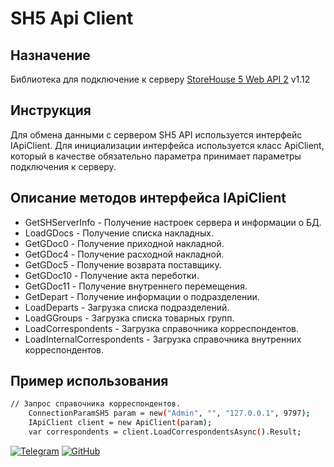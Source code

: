 ﻿# SH5 Api Client

## Назначение

Библиотека для подключение к серверу [StoreHouse 5 Web API 2](https://docs.rkeeper.ru/sh5/api) v1.12

## Инструкция

Для обмена данными с сервером SH5 API используется интерфейс IApiClient. Для инициализации интерфейса используется класс ApiClient, который в качестве обязательно параметра принимает параметры подключения к серверу.

## Описание методов интерфейса IApiClient

- GetSHServerInfo - Получение настроек сервера и информации о БД.
- LoadGDocs - Получение списка накладных.
- GetGDoc0 - Получение приходной накладной.
- GetGDoc4 - Получение расходной накладной.
- GetGDoc5 - Получение возврата поставщику.
- GetGDoc10 - Получение акта переботки.
- GetGDoc11 - Получение внутреннего перемещения.
- GetDepart - Получение информации о подразделении.
- LoadDeparts - Загрузка списка подразделений.
- LoadGGroups - Загрузка списка товарных групп.
- LoadCorrespondents - Загрузка справочника корреспондентов.
- LoadInternalCorrespondents - Загрузка справочника внутренних корреспондентов.

## Пример использования

```sh
// Запрос справочника корреспондентов.
    ConnectionParamSH5 param = new("Admin", "", "127.0.0.1", 9797);
    IApiClient client = new ApiClient(param);
    var correspondents = client.LoadCorrespondentsAsync().Result;
```

[![Telegram](https://img.shields.io/badge/Telegram-2CA5E0?style=for-the-badge&logo=telegram&logoColor=white)](https://t.me/sin39rus)
[![GitHub](https://img.shields.io/badge/github-%23121011.svg?style=for-the-badge&logo=github&logoColor=white)](https://github.com/sin39rus)